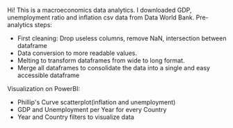 Hi! This is a macroeconomics data analytics. I downloaded GDP, unemployment ratio and inflation csv data from Data World Bank.
Pre-analytics steps:
  - First cleaning: Drop useless columns, remove NaN, intersection between dataframe
  - Data conversion to more readable values.
  - Melting to transform dataframes from wide to long format.
  - Merge all dataframes to consolidate the data into a single and easy accessible dataframe

Visualization on PowerBI:
  - Phillip's Curve scatterplot(inflation and unemployment)
  - GDP and Unemployment per Year for every Country
  - Year and Country filters to visualize data
